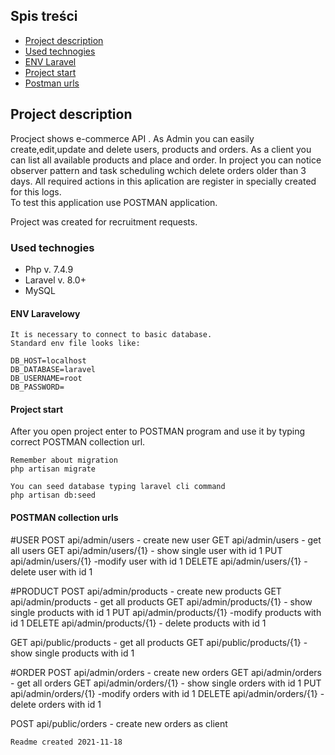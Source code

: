 ## Spis treści
* [Project description](#project-description)
* [Used technogies](#used-technologies)
* [ENV Laravel](#env-laravel)
* [Project start](#project-start)
* [Postman urls](#postman-urls)

## Project description
Procject shows e-commerce API . As Admin you can easily create,edit,update and delete users, products and orders. As a client you can list all available products and place and order. In project you can notice observer pattern and task scheduling wchich delete orders older than 3 days. All required actions in this aplication are register in specially created for this logs.  
To test this application use POSTMAN application.

Project was created for recruitment requests.

### Used technogies 

- Php v. 7.4.9
- Laravel v. 8.0+
- MySQL

#### ENV Laravelowy
    It is necessary to connect to basic database.
    Standard env file looks like:
   
    DB_HOST=localhost
    DB_DATABASE=laravel
    DB_USERNAME=root
    DB_PASSWORD=
    
#### Project start

After you open project enter to POSTMAN program and use it by typing correct POSTMAN collection url.

```
Remember about migration
php artisan migrate
```

```
You can seed database typing laravel cli command
php artisan db:seed
```

#### POSTMAN collection urls

#USER
POST api/admin/users - create new user
GET api/admin/users - get all users
GET api/admin/users/{1} - show single user with id 1
PUT api/admin/users/{1} -modify user with id 1
DELETE api/admin/users/{1} - delete user with id 1

#PRODUCT
POST api/admin/products - create new products
GET api/admin/products - get all products
GET api/admin/products/{1} - show single products with id 1
PUT api/admin/products/{1} -modify products with id 1
DELETE api/admin/products/{1} - delete products with id 1

GET api/public/products - get all products
GET api/public/products/{1} - show single products with id 1

#ORDER
POST api/admin/orders - create new orders
GET api/admin/orders - get all orders
GET api/admin/orders/{1} - show single orders with id 1
PUT api/admin/orders/{1} -modify orders with id 1
DELETE api/admin/orders/{1} - delete orders with id 1

POST api/public/orders - create new orders as client


    Readme created 2021-11-18
